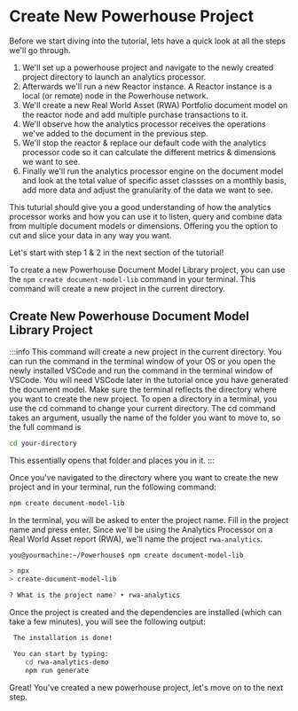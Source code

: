 # Create New Powerhouse Project

Before we start diving into the tutorial, lets have a quick look at all the steps we'll go through. 

1. We'll set up a powerhouse project and navigate to the newly created project directory to launch an analytics processor. 
2. Afterwards we'll run a new Reactor instance. A Reactor instance is a local (or remote) node in the Powerhouse network.
3. We'll create a new Real World Asset (RWA) Portfolio document model on the reactor node and add multiple purchase transactions to it. 
4. We'll observe how the analytics processor receives the operations we've added to the document in the previous step. 
5. We'll stop the reactor & replace our default code with the analytics processor code so it can calculate the different metrics & dimensions we want to see.
4. Finally we'll run the analytics processor engine on the document model and look at the total value of specific asset classses on a monthly basis, add more data and adjust the granularity of the data we want to see.

This tuturial should give you a good understanding of how the analytics processor works and how you can use it to listen, query and combine data from multiple document models or dimensions.
Offering you the option to cut and slice your data in any way you want.

Let's start with step 1 & 2 in the next section of the tutorial!

To create a new Powerhouse Document Model Library project, you can use the `npm create document-model-lib` command in your terminal. This command will create a new project in the current directory.

## Create New Powerhouse Document Model Library Project

:::info
This command will create a new project in the current directory.
You can run the command in the terminal window of your OS or you open the newly installed VSCode and run the command in the terminal window of VSCode.
You will need VSCode later in the tutorial once you have generated the document model.
Make sure the terminal reflects the directory where you want to create the new project.
To open a directory in a terminal, you use the cd command to change your current directory. The cd command takes an argument, usually the name of the folder you want to move to, so the full command is 
```bash
cd your-directory
```
This essentially opens that folder and places you in it.
:::

Once you've navigated to the directory where you want to create the new project and in your terminal, run the following command:

```bash
npm create document-model-lib
```

In the terminal, you will be asked to enter the project name. Fill in the project name and press enter.
Since we'll be using the Analytics Processor on a Real World Asset report (RWA), we'll name the project `rwa-analytics`.

```bash
you@yourmachine:~/Powerhouse$ npm create document-model-lib

> npx
> create-document-model-lib

? What is the project name? ‣ rwa-analytics
```	

Once the project is created and the dependencies are installed (which can take a few minutes), you will see the following output:

```bash
 The installation is done!

 You can start by typing:
    cd rwa-analytics-demo
    npm run generate
```

Great! You've created a new powerhouse project, let's move on to the next step.